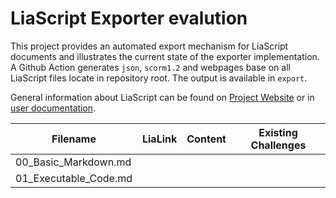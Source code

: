 # LiaScript Exporter evalution

This project provides an automated export mechanism for LiaScript documents and illustrates the current state of the exporter implementation. A Github Action generates `json`, `scorm1.2` and webpages base on all LiaScript files locate in repository root. The output is available in `export`.

General information about LiaScript can be found on [Project Website](https://liascript.github.io/) or in [user documentation](https://liascript.github.io/course/?https://raw.githubusercontent.com/LiaScript/docs/master/README.md#1).

| Filename              | LiaLink | Content | Existing Challenges |
| --------------------- | ------- | ------- | ------------------- |
| 00_Basic_Markdown.md  |         |         |                     |
| 01_Executable_Code.md |         |         |                     |
